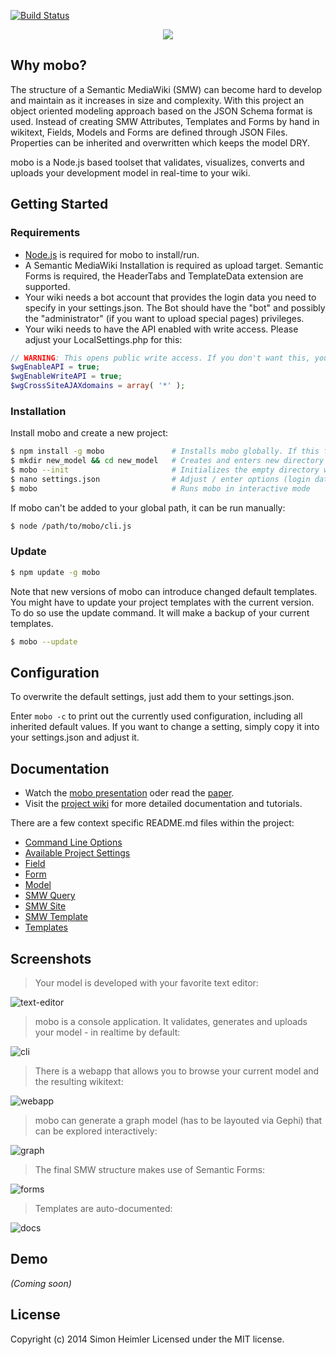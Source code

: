 [![Build Status](https://secure.travis-ci.org/Fannon/mobo.png?branch=master)](http://travis-ci.org/Fannon/mobo)

<p align="center">
    <img src ="http://fannon.de/p/mobo-intro/img/logo.png" />
</p>

## Why mobo?
The structure of a Semantic MediaWiki (SMW) can become hard to develop and maintain as it increases in size and complexity.
With this project an object oriented modeling approach based on the JSON Schema format is used.
Instead of creating SMW Attributes, Templates and Forms by hand in wikitext, Fields, Models and Forms are defined through JSON Files. Properties can be inherited and overwritten which keeps the model DRY.

mobo is a Node.js based toolset that validates, visualizes, converts and uploads your development model in real-time to your wiki.

## Getting Started
### Requirements
* [Node.js](http://nodejs.org/) is required for mobo to install/run.
* A Semantic MediaWiki Installation is required as upload target. Semantic Forms is required, the HeaderTabs and TemplateData extension are supported.
* Your wiki needs a bot account that provides the login data you need to specify in your settings.json. The Bot should have the "bot" and possibly the "administrator" (if you want to upload special pages) privileges.
* Your wiki needs to have the API enabled with write access. Please adjust your LocalSettings.php for this:

```php
// WARNING: This opens public write access. If you don't want this, you'll need additional restriction.
$wgEnableAPI = true;
$wgEnableWriteAPI = true;
$wgCrossSiteAJAXdomains = array( '*' );
```

### Installation
Install mobo and create a new project:
```sh
$ npm install -g mobo               # Installs mobo globally. If this fails: "sudo npm install -g mobo"
$ mkdir new_model && cd new_model   # Creates and enters new directory
$ mobo --init                       # Initializes the empty directory with the default structure
$ nano settings.json                # Adjust / enter options (login data for the bot...)
$ mobo                              # Runs mobo in interactive mode
```

If mobo can't be added to your global path, it can be run manually:
```sh
$ node /path/to/mobo/cli.js 
```

### Update
```sh
$ npm update -g mobo
```

Note that new versions of mobo can introduce changed default templates. 
You might have to update your project templates with the current version. 
To do so use the update command. It will make a backup of your current templates.
```sh
$ mobo --update
```

## Configuration
To overwrite the default settings, just add them to your settings.json.

Enter `mobo -c` to print out the currently used configuration, including all inherited default values.
If you want to change a setting, simply copy it into your settings.json and adjust it.

## Documentation
* Watch the [mobo presentation](http://fannon.de/p/mobo-intro/) oder read the [paper](http://fannon.de/p/mobo-paper.pdf).
* Visit the [project wiki](https://github.com/Fannon/mobo/wiki) for more detailed documentation and tutorials.

There are a few context specific README.md files within the project:
* [Command Line Options](cli.md)
* [Available Project Settings](examples/init/settings.md)
* [Field](examples/init/field/README.md)
* [Form](examples/init/form/README.md)
* [Model](examples/init/model/README.md)
* [SMW Query](examples/init/smw_query/README.md)
* [SMW Site](examples/init/smw_site/README.md)
* [SMW Template](examples/init/smw_template/README.md)
* [Templates](examples/init/templates/README.md)

## Screenshots
> Your model is developed with your favorite text editor:

![text-editor](http://fannon.de/p/mobo-intro/img/st.png)

> mobo is a console application. It validates, generates and uploads your model - in realtime by default:

![cli](http://fannon.de/p/mobo-intro/img/cli2.png)

> There is a webapp that allows you to browse your current model and the resulting wikitext:

![webapp](http://fannon.de/p/mobo-intro/img/webgui.png)

> mobo can generate a graph model (has to be layouted via Gephi) that can be explored interactively:

![graph](http://fannon.de/p/mobo-intro/img/graphselect.png)

> The final SMW structure makes use of Semantic Forms:

![forms](http://fannon.de/p/mobo-intro/img/edit.png)

> Templates are auto-documented:

![docs](http://fannon.de/p/mobo-intro/img/docs.png)

## Demo

_(Coming soon)_


## License

Copyright (c) 2014 Simon Heimler
Licensed under the MIT license.
